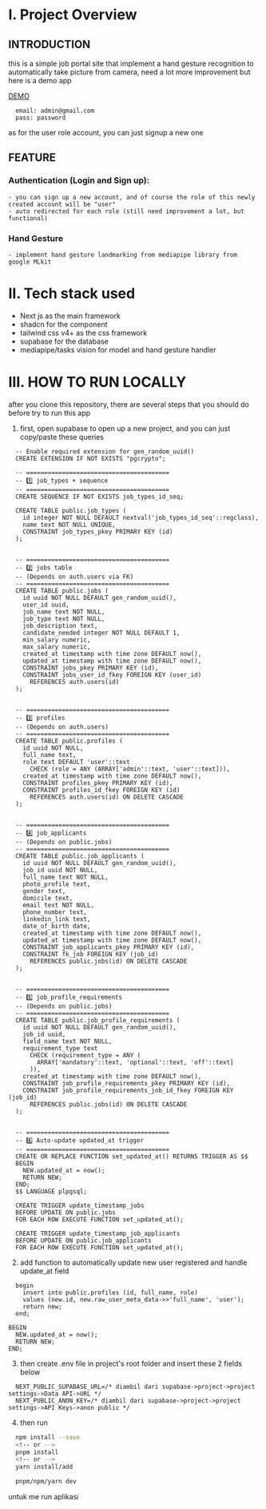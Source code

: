 # I. Project Overview

## INTRODUCTION
  this is a simple job portal site that implement a hand gesture recognition to automatically take picture from camera, need a lot more improvement but here is a demo app

  [DEMO](https://portal-job-rakamin.netlify.app/)

  ```auth admin
    email: admin@gmail.com
    pass: password
  ```
  as for the user role account, you can just signup a new one

## FEATURE
  ### Authentication (Login and Sign up):
    - you can sign up a new account, and of course the role of this newly created account will be "user"
    - auto redirected for each role (still need improvement a lot, but functional)

  ### Hand Gesture
    - implement hand gesture landmarking from mediapipe library from google MLkit

# II. Tech stack used
- Next js as the main framework
- shadcn for the component
- tailwind css v4+ as the css framework
- supabase for the database
- mediapipe/tasks vision for model and hand gesture handler

# III. HOW TO RUN LOCALLY

after you clone this repository, there are several steps that you should do before try to run this app

1.  first, open supabase to open up a new project, and you can just copy/paste these queries

```
  -- Enable required extension for gen_random_uuid()
  CREATE EXTENSION IF NOT EXISTS "pgcrypto";

  -- ========================================
  -- 1️⃣ job_types + sequence
  -- ========================================
  CREATE SEQUENCE IF NOT EXISTS job_types_id_seq;

  CREATE TABLE public.job_types (
    id integer NOT NULL DEFAULT nextval('job_types_id_seq'::regclass),
    name text NOT NULL UNIQUE,
    CONSTRAINT job_types_pkey PRIMARY KEY (id)
  );


  -- ========================================
  -- 2️⃣ jobs table
  -- (Depends on auth.users via FK)
  -- ========================================
  CREATE TABLE public.jobs (
    id uuid NOT NULL DEFAULT gen_random_uuid(),
    user_id uuid,
    job_name text NOT NULL,
    job_type text NOT NULL,
    job_description text,
    candidate_needed integer NOT NULL DEFAULT 1,
    min_salary numeric,
    max_salary numeric,
    created_at timestamp with time zone DEFAULT now(),
    updated_at timestamp with time zone DEFAULT now(),
    CONSTRAINT jobs_pkey PRIMARY KEY (id),
    CONSTRAINT jobs_user_id_fkey FOREIGN KEY (user_id)
      REFERENCES auth.users(id)
  );


  -- ========================================
  -- 3️⃣ profiles
  -- (Depends on auth.users)
  -- ========================================
  CREATE TABLE public.profiles (
    id uuid NOT NULL,
    full_name text,
    role text DEFAULT 'user'::text
      CHECK (role = ANY (ARRAY['admin'::text, 'user'::text])),
    created_at timestamp with time zone DEFAULT now(),
    CONSTRAINT profiles_pkey PRIMARY KEY (id),
    CONSTRAINT profiles_id_fkey FOREIGN KEY (id)
      REFERENCES auth.users(id) ON DELETE CASCADE
  );


  -- ========================================
  -- 4️⃣ job_applicants
  -- (Depends on public.jobs)
  -- ========================================
  CREATE TABLE public.job_applicants (
    id uuid NOT NULL DEFAULT gen_random_uuid(),
    job_id uuid NOT NULL,
    full_name text NOT NULL,
    photo_profile text,
    gender text,
    domicile text,
    email text NOT NULL,
    phone_number text,
    linkedin_link text,
    date_of_birth date,
    created_at timestamp with time zone DEFAULT now(),
    updated_at timestamp with time zone DEFAULT now(),
    CONSTRAINT job_applicants_pkey PRIMARY KEY (id),
    CONSTRAINT fk_job FOREIGN KEY (job_id)
      REFERENCES public.jobs(id) ON DELETE CASCADE
  );


  -- ========================================
  -- 5️⃣ job_profile_requirements
  -- (Depends on public.jobs)
  -- ========================================
  CREATE TABLE public.job_profile_requirements (
    id uuid NOT NULL DEFAULT gen_random_uuid(),
    job_id uuid,
    field_name text NOT NULL,
    requirement_type text
      CHECK (requirement_type = ANY (
        ARRAY['mandatory'::text, 'optional'::text, 'off'::text]
      )),
    created_at timestamp with time zone DEFAULT now(),
    CONSTRAINT job_profile_requirements_pkey PRIMARY KEY (id),
    CONSTRAINT job_profile_requirements_job_id_fkey FOREIGN KEY (job_id)
      REFERENCES public.jobs(id) ON DELETE CASCADE
  );


  -- ========================================
  -- 6️⃣ Auto-update updated_at trigger
  -- ========================================
  CREATE OR REPLACE FUNCTION set_updated_at() RETURNS TRIGGER AS $$
  BEGIN
    NEW.updated_at = now();
    RETURN NEW;
  END;
  $$ LANGUAGE plpgsql;

  CREATE TRIGGER update_timestamp_jobs
  BEFORE UPDATE ON public.jobs
  FOR EACH ROW EXECUTE FUNCTION set_updated_at();

  CREATE TRIGGER update_timestamp_job_applicants
  BEFORE UPDATE ON public.job_applicants
  FOR EACH ROW EXECUTE FUNCTION set_updated_at();
```

2. add function to automatically update new user registered and handle update_at field

  ```add new user
    begin
      insert into public.profiles (id, full_name, role)
      values (new.id, new.raw_user_meta_data->>'full_name', 'user');
      return new;
    end;
  ```
  ```update updated_at
  BEGIN
    NEW.updated_at = now();
    RETURN NEW;
  END;

  ```

3. then create .env file in project's root folder and insert these 2 fields below

  ```.env
    NEXT_PUBLIC_SUPABASE_URL=/* diambil dari supabase->project->project settings->Data API->URL */
    NEXT_PUBLIC_ANON_KEY=/* diambil dari supabase->project->project settings->API Keys->anon public */
  ```

4. then run
  ```bash
    npm install --save
    <!-- or -->
    pnpm install
    <!-- or -->
    yarn install/add
  ```

  ```bash
    pnpm/npm/yarn dev
  ```

  untuk me run aplikasi
